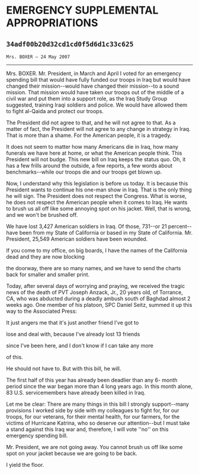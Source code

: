 # EMERGENCY SUPPLEMENTAL APPROPRIATIONS
## `34adf00b20d32cd1cd0f5d6d1c33c625`
`Mrs. BOXER — 24 May 2007`

---


Mrs. BOXER. Mr. President, in March and April I voted for an 
emergency spending bill that would have fully funded our troops in Iraq 
but would have changed their mission--would have changed their 
mission--to a sound mission. That mission would have taken our troops 
out of the middle of a civil war and put them into a support role, as 
the Iraq Study Group suggested, training Iraqi soldiers and police. We 
would have allowed them to fight al-Qaida and protect our troops.

The President did not agree to that, and he will not agree to that. 
As a matter of fact, the President will not agree to any change in 
strategy in Iraq. That is more than a shame. For the American people, 
it is a tragedy.

It does not seem to matter how many Americans die in Iraq, how many 
funerals we have here at home, or what the American people think. This 
President will not budge. This new bill on Iraq keeps the status quo. 
Oh, it has a few frills around the outside, a few reports, a few words 
about benchmarks--while our troops die and our troops get blown up.

Now, I understand why this legislation is before us today. It is 
because this President wants to continue his one-man show in Iraq. That 
is the only thing he will sign. The President does not respect the 
Congress. What is worse, he does not respect the American people when 
it comes to Iraq. He wants to brush us all off like some annoying spot 
on his jacket. Well, that is wrong, and we won't be brushed off.

We have lost 3,427 American soldiers in Iraq. Of those, 731--or 21 
percent--have been from my State of California or based in my State of 
California. Mr. President, 25,549 American soldiers have been wounded.


If you come to my office, on big boards, I have the names of the 
California dead and they are now blocking


the doorway, there are so many names, and we have to send the charts 
back for smaller and smaller print.

Today, after several days of worrying and praying, we received the 
tragic news of the death of PVT Joseph Anzack, Jr., 20 years old, of 
Torrance, CA, who was abducted during a deadly ambush south of Baghdad 
almost 2 weeks ago. One member of his platoon, SPC Daniel Seitz, summed 
it up this way to the Associated Press:




 It just angers me that it's just another friend I've got to 


 lose and deal with, because I've already lost 13 friends 


 since I've been here, and I don't know if I can take any more 


 of this.


He should not have to. But with this bill, he will.

The first half of this year has already been deadlier than any 6-
month period since the war began more than 4 long years ago. In this 
month alone, 83 U.S. servicemembers have already been killed in Iraq.

Let me be clear: There are many things in this bill I strongly 
support--many provisions I worked side by side with my colleagues to 
fight for, for our troops, for our veterans, for their mental health, 
for our farmers, for the victims of Hurricane Katrina, who so deserve 
our attention--but I must take a stand against this Iraq war and, 
therefore, I will vote ''no'' on this emergency spending bill.

Mr. President, we are not going away. You cannot brush us off like 
some spot on your jacket because we are going to be back.

I yield the floor.